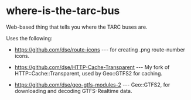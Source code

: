 where-is-the-tarc-bus
=====================

Web-based thing that tells you where the TARC buses are.

Uses the following:

- https://github.com/dse/route-icons --- for creating .png
  route-number icons.

- https://github.com/dse/HTTP-Cache-Transparent --- My fork of
  HTTP::Cache::Transparent, used by Geo::GTFS2 for caching.

- https://github.com/dse/geo-gtfs-modules-2 --- Geo::GTFS2, for
  downloading and decoding GTFS-Realtime data.

